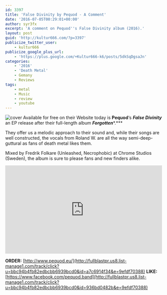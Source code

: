 ```yaml
---
id: 3397
title: 'False Divinity by Pequod - A Comment'
date: '2016-07-05T00:29:01+00:00'
author: syr3fx
excerpt: 'A comment on Pequod''s False Divinity album (2016).'
layout: post
guid: 'http://kultur666.com/?p=3397'
publicize_twitter_user:
    - kultur666
publicize_google_plus_url:
    - 'https://plus.google.com/+Kultur666-k6/posts/5dkSqDgsaJn'
categories:
    - '2016'
    - 'Death Metal'
    - Gemany
    - Reviews
tags:
    - metal
    - Music
    - review
    - youtube
---
```


![cover](http://localhost:8080/wp-content/uploads/2016/07/cover.jpg) Available for free on their Website today is **Pequod**‘s ***False Divinity*** an EP release after their full-length album ***Forgotten****.***

They offer us a melodic approach to their sound and, while their songs are well constructed, the vocals from Roland W. are all the way semi-deep-guttural as fans of death metal likes them.

Mixed by Fredrik Folkare (Unleashed, Necrophobic) at Chrome Studios (Sweden), the album is sure to please fans and new finders alike.

<iframe allow="accelerometer; autoplay; clipboard-write; encrypted-media; gyroscope; picture-in-picture; web-share" allowfullscreen="" frameborder="0" height="281" loading="lazy" src="https://www.youtube.com/embed/tU3r6W1FCj0?feature=oembed" title="PEQUOD - False Divinity (Lyric Video)" width="500"></iframe>

**ORDER:** [http://www.pequod.eu/](http://fullblastpr.us8.list-manage1.com/track/click?u=bbc94b4fb82edbcbb6939bcd0&id=a7c6914f34&e=9efdf70388)
**LIKE:** [https://www.facebook.com/pequod.band](http://fullblastpr.us8.list-manage1.com/track/click?u=bbc94b4fb82edbcbb6939bcd0&id=936bd0482b&e=9efdf70388)